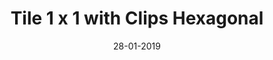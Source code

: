 ---
title: "Tile 1 x 1 with Clips Hexagonal"
date: 28-01-2019

image: image.png
cad: model.ldr

source_url: "https://www.flickr.com/photos/the-magic-tuba-pixie/3505240953"
source_title: "Tablescraps."
source_name: "The Magic Tuba Pixie"
source_date: 05-05-2009

taxonomy:
  part: ["2555", "3070b"]
  partcount: 7

  width: [3, stud]
  depth: [1, stud]
  height: [3, stud]

  function: [stud_tilt, shape_2D]
  stud_tilt_angle: [60, 120, 180]
  shape_2D_segments: 6
  shape_2D_segsize: 1
---